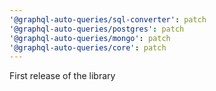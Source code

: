 ```yaml
---
'@graphql-auto-queries/sql-converter': patch
'@graphql-auto-queries/postgres': patch
'@graphql-auto-queries/mongo': patch
'@graphql-auto-queries/core': patch
---
```


First release of the library
